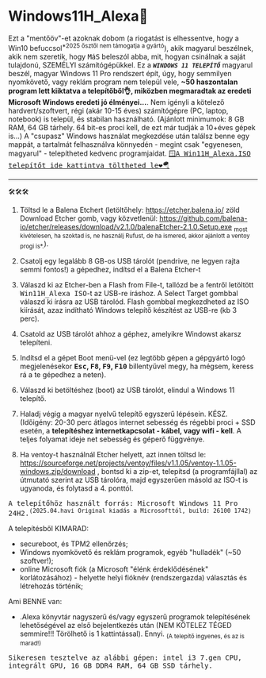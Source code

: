 # Windows11H_Alexa🛟

Ezt a "mentőöv"-et azoknak dobom (a riogatást is elhessentve, hogy a Win10 befuccsol<sup>*2025 ősztől nem támogatja a gyártó</sup>), akik magyarul beszélnek, akik nem szeretik, hogy <tt>M</tt>á<tt>S</tt> beleszól abba, mit, hogyan csinálnak a saját tulajdonú, SZEMÉLYI számítógépükkel.
Ez a <CODE><b><i>WINDOWS 11 TELEPÍTŐ</i></b></CODE> magyarul beszél, magyar Windows 11 Pro rendszert épít, úgy, hogy semmilyen nyomkövető, vagy reklám program nem települ vele, <b>~50 haszontalan program lett kiiktatva a telepítőből👌, miközben megmaradtak az eredeti Microsoft Windows eredeti jó élményei...</b>. 
Nem igényli a kötelező hardvert/szoftvert, régi (akár 10-15 éves) számítógépre (PC, laptop, notebook) is települ, és stabilan használható. (Ajánlott minimumok: 8 GB RAM, 64 GB tárhely. 64 bit-es proci kell, de ezt már tudják a 10+éves gépek is...)
A "csupasz" Windows használat megkezdése után találsz benne egy mappát, a tartalmát felhasználva könnyedén - megint csak "egyenesen, magyarul" - telepítheted kedvenc programjaidat.
<a href="https://drive.google.com/drive/folders/1PjNjLoUtQdGAW1A2i_0EOtZBQQqCw1Ox?usp=sharing"><tt>🪟A Win11H_Alexa.ISO telepítőt ide kattintva töltheted le❤️🪂</tt></a>

<hr>
🛠️🛠️🛠️

1. Töltsd le a Balena Etchert (letöltőhely: https://etcher.balena.io/ zöld Download Etcher gomb, vagy közvetlenül: https://github.com/balena-io/etcher/releases/download/v2.1.0/balenaEtcher-2.1.0.Setup.exe <sub>most kivételesen, ha szoktad is, ne használj Rufust, de ha ismered, akkor ajánlott a ventoy progi is*.</sub>).

2. Csatolj egy legalább 8 GB-os USB tárolót (pendrive, ne legyen rajta semmi fontos!) a gépedhez, indítsd el a Balena Etcher-t
   
3. Válaszd ki az Etcher-ben a Flash from File-t, tallózd be a fentről letöltött <tt>Win11H_Alexa ISO</tt>-t az USB-re íráshoz. A Select Target gombbal válaszd ki írásra az USB tárolód. Flash gombbal megkezdheted az ISO kiírását, azaz indítható Windows telepítő készítést az USB-re (kb 3 perc).
   
4. Csatold az USB tárolót ahhoz a géphez, amelyikre Windowst akarsz telepíteni.
   
5. Indítsd el a gépet Boot menü-vel (ez legtöbb gépen a gépgyártó logó megjelenésekor <b><tt>Esc</tt>, <tt>F8</tt>, <tt>F9</tt>, <tt>F10</tt></b> billentyűvel megy, ha mégsem, keress rá a te gépedhez a neten).
   
6. Válaszd ki betöltéshez (boot) az USB tárolót, elindul a Windows 11 telepítő.
    
7. Haladj végig a magyar nyelvű telepítő egyszerű lépésein. KÉSZ. (Időigény: 20-30 perc átlagos internet sebesség és régebbi proci + SSD esetén,  a <b>telepítéshez internetkapcsolat - kábel, vagy wifi - kell</b>. A teljes folyamat ideje net sebesség és géperő függvénye.
   
8. Ha ventoy-t használnál Etcher helyett, azt innen töltsd le: https://sourceforge.net/projects/ventoy/files/v1.1.05/ventoy-1.1.05-windows.zip/download , bontsd ki a zip-et, telepítsd (a programfájllal) az útmutató szerint az USB tárolóra, majd egyszerűen másold az ISO-t is ugyanoda, és folytasd a 4. ponttól.

<tt>A telepítőhöz használt forrás: Microsoft Windows 11 Pro 24H2.<sup>(2025.04.havi Original kiadás a Microsofttól, build: 26100 1742)</sup></tt>

A telepítésből KIMARAD: 
- secureboot, és TPM2 ellenőrzés;
- Windows nyomkövető és reklám programok, egyéb "hulladék" (~50 szoftver!);
- online Microsoft fiók (a Microsoft "élénk érdeklődésének" korlátozásához) - helyette helyi fióknév (rendszergazda) választás és létrehozás történik;

Ami BENNE van:
- .Alexa könyvtár nagyszerű és/vagy egyszerű programok telepítésének lehetőségével az első bejelentkezés után (NEM KÖTELEZ TÉGED semmire!!! Törölhető is 1 kattintással).
Ennyi.
<sub>(A telepítő ingyenes, és az is marad!)</sub>

<tt>Sikeresen tesztelve az alábbi gépen: intel i3 7.gen CPU, integrált GPU, 16 GB DDR4 RAM, 64 GB SSD tárhely.</tt>
